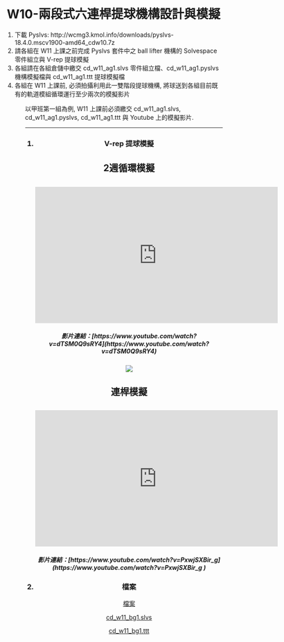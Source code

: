 <center>
<H1> W10-兩段式六連桿提球機構設計與模擬</br>
</h1>
</center>

<ol>
<li>下載 Pyslvs: http://wcmg3.kmol.info/downloads/pyslvs-18.4.0.mscv1900-amd64_cdw10.7z<br/>

<li>請各組在 W11 上課之前完成 Pyslvs 套件中之 ball lifter 機構的 Solvespace 零件組立與 V-rep 提球模擬<br/>

<li>各組請在各組倉儲中繳交 cd_w11_ag1.slvs 零件組立檔、cd_w11_ag1.pyslvs 機構模擬檔與 cd_w11_ag1.ttt 提球模擬檔<br/>

<li>各組在 W11 上課前, 必須拍攝利用此一雙階段提球機構, 將球送到各組目前既有的軌道模組循環運行至少兩次的模擬影片<br/><ol/>


以甲班第一組為例, W11 上課前必須繳交 cd_w11_ag1.slvs, cd_w11_ag1.pyslvs, cd_w11_ag1.ttt 與 Youtube 上的模擬影片.

---

<ol type="1">
<center>
<h3><li>V-rep 提球模擬</br></h3>




<h2>2週循環模擬<h2/>
 
<iframe width="560" height="315" src="https://www.youtube.com/embed/dTSM0Q9sRY4" frameborder="0" allow="autoplay; encrypted-media" allowfullscreen></iframe>

<h5>影片連結：[https://www.youtube.com/watch?v=dTSM0Q9sRY4](https://www.youtube.com/watch?v=dTSM0Q9sRY4)
</h5>

![](https://github.com/cow2166/66969/blob/master/966/SmartSelect_20180508-213223_LINE.gif)


<h2>連桿模擬<h2/>


<iframe width="560" height="315" src="https://www.youtube.com/embed/PxwjSXBir_g" frameborder="0" allow="autoplay; encrypted-media" allowfullscreen></iframe>

<h5>影片連結：[https://www.youtube.com/watch?v=PxwjSXBir_g](https://www.youtube.com/watch?v=PxwjSXBir_g
)

</h5>


<H3><li>檔案</br></H3>

[檔案](https://github.com/s40523209/cd2018/tree/gh-pages/ball%20lifter)

[cd_w11_bg1.slvs](https://github.com/s40523209/cd2018/blob/gh-pages/ball%20lifter/cd_w11_bg1.slvs)

[cd_w11_bg1.ttt](https://github.com/s40523209/cd2018/blob/gh-pages/ball%20lifter/cd_w11_bg1.ttt)






